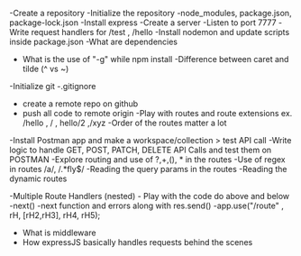-Create a repository
-Initialize the repository
-node_modules, package.json, package-lock.json
-Install express
-Create a server
-Listen to port 7777
-Write request handlers for /test , /hello
-Install nodemon and update scripts inside package.json
-What are dependencies
- What is the use of "-g" while npm install
-Difference between caret and tilde (^ vs ~)

-Initialize git
-.gitignore
- create a remote repo on github 
- push all code to remote origin
-Play with routes and route extensions ex. /hello , / , hello/2 ,/xyz
-Order of the routes matter a lot

-Install Postman app and  make a workspace/collection > test API call
-Write logic to handle GET, POST, PATCH, DELETE API Calls and test them on POSTMAN
-Explore routing and use of ?,+,(), * in the routes
-Use of regex in routes /a/, /.*fly$/
-Reading the query params in the routes
-Reading the dynamic routes

-Multiple Route Handlers (nested) - Play with the code do above and below 
-next()
-next function and errors along with res.send()
-app.use("/route" , rH, [rH2,rH3], rH4, rH5);
- What is middleware
- How expressJS basically handles requests behind the scenes




